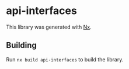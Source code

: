 # api-interfaces

This library was generated with [Nx](https://nx.dev).

## Building

Run `nx build api-interfaces` to build the library.
